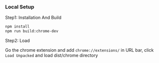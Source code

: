 
### Local Setup

Step1: Installation And Build

```bash
npm install
npm run build:chrome-dev
```

Step2: Load

Go the chrome extension and add `chrome://extensions/` in URL bar, click `Load Unpacked` and 
load dist/chrome directory